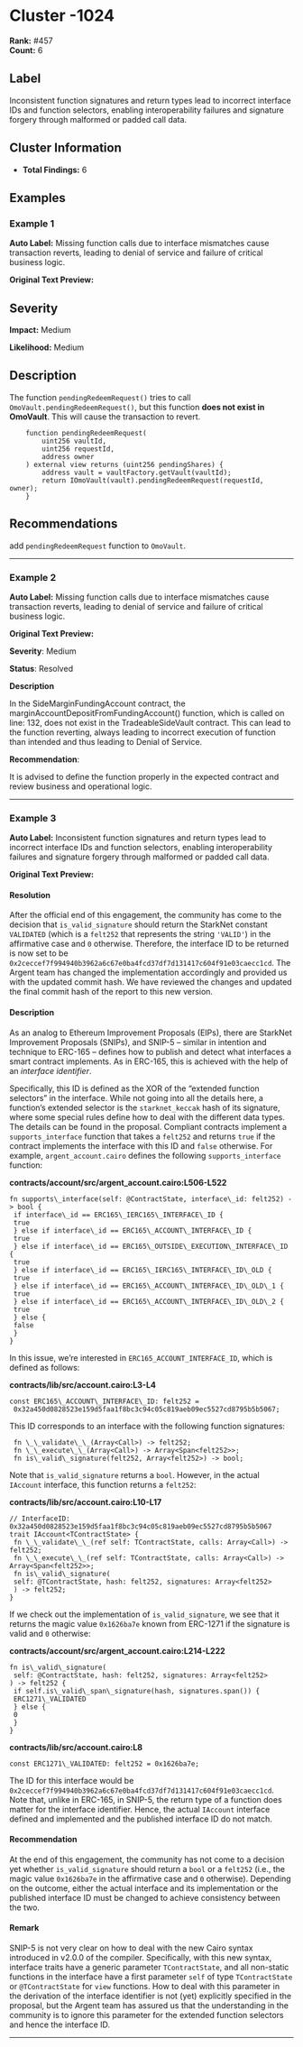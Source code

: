 # Cluster -1024

**Rank:** #457  
**Count:** 6  

## Label
Inconsistent function signatures and return types lead to incorrect interface IDs and function selectors, enabling interoperability failures and signature forgery through malformed or padded call data.

## Cluster Information
- **Total Findings:** 6

## Examples

### Example 1

**Auto Label:** Missing function calls due to interface mismatches cause transaction reverts, leading to denial of service and failure of critical business logic.  

**Original Text Preview:**

## Severity

**Impact:** Medium

**Likelihood:** Medium

## Description

The function `pendingRedeemRequest()` tries to call `OmoVault.pendingRedeemRequest()`, but this function **does not exist in OmoVault**. This will cause the transaction to revert.

```solidity
    function pendingRedeemRequest(
        uint256 vaultId,
        uint256 requestId,
        address owner
    ) external view returns (uint256 pendingShares) {
        address vault = vaultFactory.getVault(vaultId);
        return IOmoVault(vault).pendingRedeemRequest(requestId, owner);
    }
```

## **Recommendations**

add `pendingRedeemRequest` function to `OmoVault`.

---
### Example 2

**Auto Label:** Missing function calls due to interface mismatches cause transaction reverts, leading to denial of service and failure of critical business logic.  

**Original Text Preview:**

**Severity**: Medium

**Status**: Resolved

**Description**

In the SideMarginFundingAccount contract, the marginAccountDepositFromFundingAccount() function, which is called on line: 132, does not exist in the TradeableSideVault contract. This can lead to the function reverting, always leading to incorrect execution of function than intended and thus leading to Denial of Service.

**Recommendation**: 

It is advised to define the function properly in the expected contract and review business and operational logic.

---
### Example 3

**Auto Label:** Inconsistent function signatures and return types lead to incorrect interface IDs and function selectors, enabling interoperability failures and signature forgery through malformed or padded call data.  

**Original Text Preview:**

#### Resolution



After the official end of this engagement, the community has come to the decision that `is_valid_signature` should return the StarkNet constant `VALIDATED` (which is a `felt252` that represents the string `'VALID'`) in the affirmative case and `0` otherwise. Therefore, the interface ID to be returned is now set to be `0x2ceccef7f994940b3962a6c67e0ba4fcd37df7d131417c604f91e03caecc1cd`. The Argent team has changed the implementation accordingly and provided us with the updated commit hash. We have reviewed the changes and updated the final commit hash of the report to this new version.


#### Description


As an analog to Ethereum Improvement Proposals (EIPs), there are StarkNet Improvement Proposals (SNIPs), and SNIP-5 – similar in intention and technique to ERC-165 – defines how to publish and detect what interfaces a smart contract implements. As in ERC-165, this is achieved with the help of an *interface identifier*.


Specifically, this ID is defined as the XOR of the “extended function selectors” in the interface. While not going into all the details here, a function’s extended selector is the `starknet_keccak` hash of its signature, where some special rules define how to deal with the different data types. The details can be found in the proposal. Compliant contracts implement a `supports_interface` function that takes a `felt252` and returns `true` if the contract implements the interface with this ID and `false` otherwise. For example, `argent_account.cairo` defines the following `supports_interface` function:


**contracts/account/src/argent\_account.cairo:L506-L522**



```
fn supports\_interface(self: @ContractState, interface\_id: felt252) -> bool {
 if interface\_id == ERC165\_IERC165\_INTERFACE\_ID {
 true
 } else if interface\_id == ERC165\_ACCOUNT\_INTERFACE\_ID {
 true
 } else if interface\_id == ERC165\_OUTSIDE\_EXECUTION\_INTERFACE\_ID {
 true
 } else if interface\_id == ERC165\_IERC165\_INTERFACE\_ID\_OLD {
 true
 } else if interface\_id == ERC165\_ACCOUNT\_INTERFACE\_ID\_OLD\_1 {
 true
 } else if interface\_id == ERC165\_ACCOUNT\_INTERFACE\_ID\_OLD\_2 {
 true
 } else {
 false
 }
}

```
In this issue, we’re interested in `ERC165_ACCOUNT_INTERFACE_ID`, which is defined as follows:


**contracts/lib/src/account.cairo:L3-L4**



```
const ERC165\_ACCOUNT\_INTERFACE\_ID: felt252 =
 0x32a450d0828523e159d5faa1f8bc3c94c05c819aeb09ec5527cd8795b5b5067;

```
This ID corresponds to an interface with the following function signatures:



```
 fn \_\_validate\_\_(Array<Call>) -> felt252;
 fn \_\_execute\_\_(Array<Call>) -> Array<Span<felt252>>;
 fn is\_valid\_signature(felt252, Array<felt252>) -> bool;

```
Note that `is_valid_signature` returns a `bool`. However, in the actual `IAccount` interface, this function returns a `felt252`:


**contracts/lib/src/account.cairo:L10-L17**



```
// InterfaceID: 0x32a450d0828523e159d5faa1f8bc3c94c05c819aeb09ec5527cd8795b5b5067
trait IAccount<TContractState> {
 fn \_\_validate\_\_(ref self: TContractState, calls: Array<Call>) -> felt252;
 fn \_\_execute\_\_(ref self: TContractState, calls: Array<Call>) -> Array<Span<felt252>>;
 fn is\_valid\_signature(
 self: @TContractState, hash: felt252, signatures: Array<felt252>
 ) -> felt252;
}

```
If we check out the implementation of `is_valid_signature`, we see that it returns the magic value `0x1626ba7e` known from ERC-1271 if the signature is valid and `0` otherwise:


**contracts/account/src/argent\_account.cairo:L214-L222**



```
fn is\_valid\_signature(
 self: @ContractState, hash: felt252, signatures: Array<felt252>
) -> felt252 {
 if self.is\_valid\_span\_signature(hash, signatures.span()) {
 ERC1271\_VALIDATED
 } else {
 0
 }
}

```
**contracts/lib/src/account.cairo:L8**



```
const ERC1271\_VALIDATED: felt252 = 0x1626ba7e;

```
The ID for this interface would be `0x2ceccef7f994940b3962a6c67e0ba4fcd37df7d131417c604f91e03caecc1cd`. Note that, unlike in ERC-165, in SNIP-5, the return type of a function does matter for the interface identifier. Hence, the actual `IAccount` interface defined and implemented and the published interface ID do not match.


#### Recommendation


At the end of this engagement, the community has not come to a decision yet whether `is_valid_signature` should return a `bool` or a `felt252` (i.e., the magic value `0x1626ba7e` in the affirmative case and `0` otherwise). Depending on the outcome, either the actual interface and its implementation or the published interface ID must be changed to achieve consistency between the two.


#### Remark


SNIP-5 is not very clear on how to deal with the new Cairo syntax introduced in v2.0.0 of the compiler. Specifically, with this new syntax, interface traits have a generic parameter `TContractState`, and all non-static functions in the interface have a first parameter `self` of type `TContractState` or `@TContractState` for `view` functions. How to deal with this parameter in the derivation of the interface identifier is not (yet) explicitly specified in the proposal, but the Argent team has assured us that the understanding in the community is to ignore this parameter for the extended function selectors and hence the interface ID.

---
